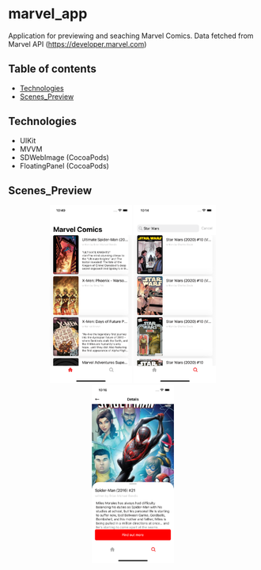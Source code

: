 # marvel_app
Application for previewing and seaching Marvel Comics.
Data fetched from Marvel API (https://developer.marvel.com)

## Table of contents
* [Technologies](#Technologies)
* [Scenes_Preview](#Scenes_Preview)

## Technologies

* UIKit
* MVVM
* SDWebImage (CocoaPods) 
* FloatingPanel (CocoaPods)

## Scenes_Preview

<p align="center">
<img src="./marvel_app/Previews/3.png" width="33%"> <img src="./marvel_app/Previews/1.png" width="33%"> <img src="./marvel_app/Previews/2.png" width="33%">
</p>
